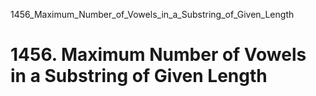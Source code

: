 1456_Maximum_Number_of_Vowels_in_a_Substring_of_Given_Length
# 1456. Maximum Number of Vowels in a Substring of Given Length

